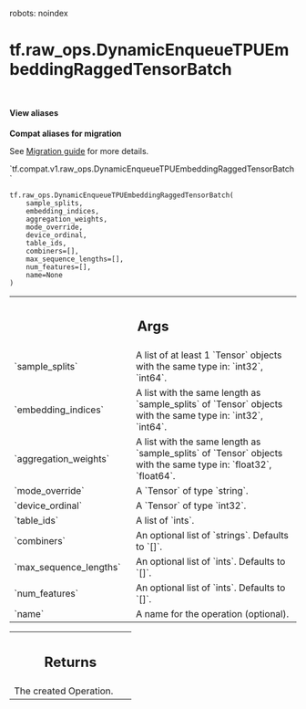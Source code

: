 robots: noindex

# tf.raw_ops.DynamicEnqueueTPUEmbeddingRaggedTensorBatch

<!-- Insert buttons and diff -->

<table class="tfo-notebook-buttons tfo-api nocontent" align="left">

</table>






<section class="expandable">
  <h4 class="showalways">View aliases</h4>
  <p>
<b>Compat aliases for migration</b>
<p>See
<a href="https://www.tensorflow.org/guide/migrate">Migration guide</a> for
more details.</p>
<p>`tf.compat.v1.raw_ops.DynamicEnqueueTPUEmbeddingRaggedTensorBatch`</p>
</p>
</section>

<pre class="devsite-click-to-copy prettyprint lang-py tfo-signature-link">
<code>tf.raw_ops.DynamicEnqueueTPUEmbeddingRaggedTensorBatch(
    sample_splits,
    embedding_indices,
    aggregation_weights,
    mode_override,
    device_ordinal,
    table_ids,
    combiners=[],
    max_sequence_lengths=[],
    num_features=[],
    name=None
)
</code></pre>



<!-- Placeholder for "Used in" -->


<!-- Tabular view -->
 <table class="responsive fixed orange">
<colgroup><col width="214px"><col></colgroup>
<tr><th colspan="2"><h2 class="add-link">Args</h2></th></tr>

<tr>
<td>
`sample_splits`<a id="sample_splits"></a>
</td>
<td>
A list of at least 1 `Tensor` objects with the same type in: `int32`, `int64`.
</td>
</tr><tr>
<td>
`embedding_indices`<a id="embedding_indices"></a>
</td>
<td>
A list with the same length as `sample_splits` of `Tensor` objects with the same type in: `int32`, `int64`.
</td>
</tr><tr>
<td>
`aggregation_weights`<a id="aggregation_weights"></a>
</td>
<td>
A list with the same length as `sample_splits` of `Tensor` objects with the same type in: `float32`, `float64`.
</td>
</tr><tr>
<td>
`mode_override`<a id="mode_override"></a>
</td>
<td>
A `Tensor` of type `string`.
</td>
</tr><tr>
<td>
`device_ordinal`<a id="device_ordinal"></a>
</td>
<td>
A `Tensor` of type `int32`.
</td>
</tr><tr>
<td>
`table_ids`<a id="table_ids"></a>
</td>
<td>
A list of `ints`.
</td>
</tr><tr>
<td>
`combiners`<a id="combiners"></a>
</td>
<td>
An optional list of `strings`. Defaults to `[]`.
</td>
</tr><tr>
<td>
`max_sequence_lengths`<a id="max_sequence_lengths"></a>
</td>
<td>
An optional list of `ints`. Defaults to `[]`.
</td>
</tr><tr>
<td>
`num_features`<a id="num_features"></a>
</td>
<td>
An optional list of `ints`. Defaults to `[]`.
</td>
</tr><tr>
<td>
`name`<a id="name"></a>
</td>
<td>
A name for the operation (optional).
</td>
</tr>
</table>



<!-- Tabular view -->
 <table class="responsive fixed orange">
<colgroup><col width="214px"><col></colgroup>
<tr><th colspan="2"><h2 class="add-link">Returns</h2></th></tr>
<tr class="alt">
<td colspan="2">
The created Operation.
</td>
</tr>

</table>


